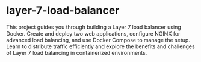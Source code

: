# layer-7-load-balancer
This project guides you through building a Layer 7 load balancer using Docker. Create and deploy two web applications, configure NGINX for advanced load balancing, and use Docker Compose to manage the setup. Learn to distribute traffic efficiently and explore the benefits and challenges of Layer 7 load balancing in containerized environments.
